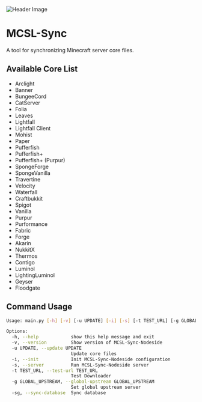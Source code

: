 <!-- markdownlint-disable MD033 -->

![Header Image](https://socialify.git.ci/MCSLTeam/MCSL-Sync-Backend/image?description=1&descriptionEditable=A%20tool%20for%20synchronizing%20Minecraft%20server%20core%20files.(NodeClient)&font=Jost&forks=1&language=1&logo=https%3A%2F%2Fimages.mcsl.com.cn%2Fnew%2FMCSL-Sync.png&name=1&pattern=Circuit%20Board&stargazers=1&forks=0&theme=Auto)  
# MCSL-Sync

A tool for synchronizing Minecraft server core files.

## Available Core List

- Arclight
- Banner
- BungeeCord
- CatServer
- Folia
- Leaves
- Lightfall
- Lightfall Client
- Mohist
- Paper
- Pufferfish
- Pufferfish+
- Pufferfish+ (Purpur)
- SpongeForge
- SpongeVanilla
- Travertine
- Velocity
- Waterfall
- Craftbukkit
- Spigot
- Vanilla
- Purpur
- Purformance
- Fabric
- Forge
- Akarin
- NukkitX
- Thermos
- Contigo
- Luminol
- LightingLuminol
- Geyser
- Floodgate

## Command Usage

```bash
Usage: main.py [-h] [-v] [-u UPDATE] [-i] [-s] [-t TEST_URL] [-g GLOBAL_UPSTREAM] [-sg]

Options:
  -h, --help            show this help message and exit
  -v, --version         Show version of MCSL-Sync-Nodeside
  -u UPDATE, --update UPDATE
                        Update core files
  -i, --init            Init MCSL-Sync-Nodeside configuration
  -s, --server          Run MCSL-Sync-Nodeside server
  -t TEST_URL, --test-url TEST_URL
                        Test Downloader
  -g GLOBAL_UPSTREAM, --global-upstream GLOBAL_UPSTREAM
                        Set global upstream server
  -sg, --sync-database  Sync database
```
